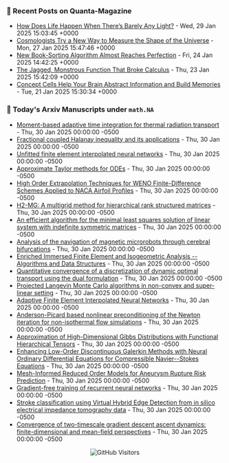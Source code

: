 ### 📝 Recent Posts on Quanta-Magazine
<!-- quanta starts -->
* <a href="https://www.quantamagazine.org/how-does-life-happen-when-theres-barely-any-light-20250129/">How Does Life Happen When There’s Barely Any Light?</a> - Wed, 29 Jan 2025 15:03:45 +0000
* <a href="https://www.quantamagazine.org/cosmologists-try-a-new-way-to-measure-the-shape-of-the-universe-20250127/">Cosmologists Try a New Way to Measure the Shape of the Universe</a> - Mon, 27 Jan 2025 15:47:46 +0000
* <a href="https://www.quantamagazine.org/new-book-sorting-algorithm-almost-reaches-perfection-20250124/">New Book-Sorting Algorithm Almost Reaches Perfection</a> - Fri, 24 Jan 2025 14:42:25 +0000
* <a href="https://www.quantamagazine.org/the-jagged-monstrous-function-that-broke-calculus-20250123/">The Jagged, Monstrous Function That Broke Calculus</a> - Thu, 23 Jan 2025 15:42:09 +0000
* <a href="https://www.quantamagazine.org/concept-cells-help-your-brain-abstract-information-and-build-memories-20250121/">Concept Cells Help Your Brain Abstract Information and Build Memories</a> - Tue, 21 Jan 2025 15:30:34 +0000
<!-- quanta ends -->


### 📝 Today's Arxiv Manuscripts under ``math.NA``
<!-- arxiv-math-na starts -->
* <a href="https://arxiv.org/abs/2501.17301">Moment-based adaptive time integration for thermal radiation transport</a> - Thu, 30 Jan 2025 00:00:00 -0500
* <a href="https://arxiv.org/abs/2501.17390">Fractional coupled Halanay inequality and its applications</a> - Thu, 30 Jan 2025 00:00:00 -0500
* <a href="https://arxiv.org/abs/2501.17438">Unfitted finite element interpolated neural networks</a> - Thu, 30 Jan 2025 00:00:00 -0500
* <a href="https://arxiv.org/abs/2501.17478">Approximate Taylor methods for ODEs</a> - Thu, 30 Jan 2025 00:00:00 -0500
* <a href="https://arxiv.org/abs/2501.17590">High Order Extrapolation Techniques for WENO Finite-Difference Schemes Applied to NACA Airfoil Profiles</a> - Thu, 30 Jan 2025 00:00:00 -0500
* <a href="https://arxiv.org/abs/2501.17656">H2-MG: A multigrid method for hierarchical rank structured matrices</a> - Thu, 30 Jan 2025 00:00:00 -0500
* <a href="https://arxiv.org/abs/2501.17696">An efficient algorithm for the minimal least squares solution of linear system with indefinite symmetric matrices</a> - Thu, 30 Jan 2025 00:00:00 -0500
* <a href="https://arxiv.org/abs/2501.17754">Analysis of the navigation of magnetic microrobots through cerebral bifurcations</a> - Thu, 30 Jan 2025 00:00:00 -0500
* <a href="https://arxiv.org/abs/2501.17853">Enriched Immersed Finite Element and Isogeometric Analysis -- Algorithms and Data Structures</a> - Thu, 30 Jan 2025 00:00:00 -0500
* <a href="https://arxiv.org/abs/2312.12213">Quantitative convergence of a discretization of dynamic optimal transport using the dual formulation</a> - Thu, 30 Jan 2025 00:00:00 -0500
* <a href="https://arxiv.org/abs/2312.17077">Projected Langevin Monte Carlo algorithms in non-convex and super-linear setting</a> - Thu, 30 Jan 2025 00:00:00 -0500
* <a href="https://arxiv.org/abs/2403.14054">Adaptive Finite Element Interpolated Neural Networks</a> - Thu, 30 Jan 2025 00:00:00 -0500
* <a href="https://arxiv.org/abs/2408.16872">Anderson-Picard based nonlinear preconditioning of the Newton iteration for non-isothermal flow simulations</a> - Thu, 30 Jan 2025 00:00:00 -0500
* <a href="https://arxiv.org/abs/2501.17143">Approximation of High-Dimensional Gibbs Distributions with Functional Hierarchical Tensors</a> - Thu, 30 Jan 2025 00:00:00 -0500
* <a href="https://arxiv.org/abs/2310.18897">Enhancing Low-Order Discontinuous Galerkin Methods with Neural Ordinary Differential Equations for Compressible Navier--Stokes Equations</a> - Thu, 30 Jan 2025 00:00:00 -0500
* <a href="https://arxiv.org/abs/2410.03802">Mesh-Informed Reduced Order Models for Aneurysm Rupture Risk Prediction</a> - Thu, 30 Jan 2025 00:00:00 -0500
* <a href="https://arxiv.org/abs/2410.23467">Gradient-free training of recurrent neural networks</a> - Thu, 30 Jan 2025 00:00:00 -0500
* <a href="https://arxiv.org/abs/2501.14704">Stroke classification using Virtual Hybrid Edge Detection from in silico electrical impedance tomography data</a> - Thu, 30 Jan 2025 00:00:00 -0500
* <a href="https://arxiv.org/abs/2501.17122">Convergence of two-timescale gradient descent ascent dynamics: finite-dimensional and mean-field perspectives</a> - Thu, 30 Jan 2025 00:00:00 -0500
<!-- arxiv-math-na ends -->

<div align="center">
  
![GitHub Visitors](https://api.visitorbadge.io/api/visitors?path=https%3A%2F%2Fgithub.com%2Flowrank&label=profile%20views&labelColor=%231e1e2e&countColor=%23cba6f7)



</div>
